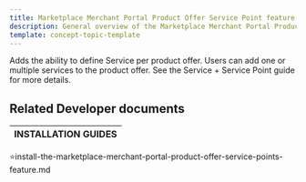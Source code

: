 ```yaml
---
title: Marketplace Merchant Portal Product Offer Service Point feature overview
description: General overview of the Marketplace Merchant Portal Product Offer Service Point feature
template: concept-topic-template
---
```


Adds the ability to define Service per product offer. Users can add one or multiple services to the product offer. See the Service + Service Point guide for more details.


## Related Developer documents

| INSTALLATION GUIDES|
| -------------- |
⭐install-the-marketplace-merchant-portal-product-offer-service-points-feature.md
